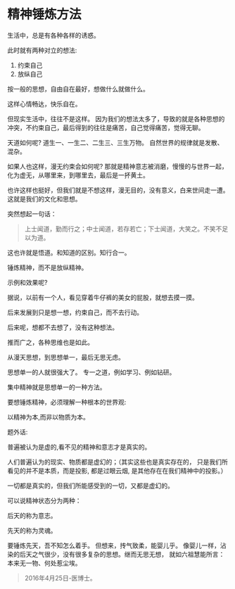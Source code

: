 精神锤炼方法
==



生活中，总是有各种各样的诱惑。

此时就有两种对立的想法: 

1. 约束自己
2. 放纵自己

按一般的思想，自由自在最好，想做什么就做什么。

这样心情畅达，快乐自在。

但现实生活中，往往不是这样。 因为我们的想法太多了，导致的就是各种思想的冲突，不约束自己，最后得到的往往是痛苦，自己觉得痛苦，觉得无聊。


天道如何呢? 道生一、一生二、二生三、三生万物。 自然世界的规律就是发散、混杂。

如果人也这样，漫无约束会如何呢? 那就是精神意志被消磨，慢慢的与世界一起，化为虚无，从哪里来，到哪里去，最后是一抔黄土。

也许这样也挺好，但我们就是不想这样，漫无目的，没有意义，白来世间走一遭。 这就是我们的文化和思想。




突然想起一句话：

> 上士闻道，勤而行之；中士闻道，若存若亡；下士闻道，大笑之。不笑不足以为道。


这也许就是悟道。和知道的区别。知行合一。


锤炼精神，而不是放纵精神。


示例和效果呢?

据说，以前有一个人，看见穿着牛仔裤的美女的屁股，就想去摸一摸。

后来发展到只是想一想，约束自己，而不去行动。

后来呢，想都不去想了，没有这种想法。

推而广之，各种思维也是如此。


从漫天思想，到思想单一，最后无思无虑。

思想单一的人就很强大了。 专一之道，例如学习、例如钻研。

集中精神就是思想单一的一种方法。



要想锤炼精神，必须理解一种根本的世界观:

以精神为本,而非以物质为本。


题外话:

普遍被认为是虚的,看不见的精神和意志才是真实的。

人们普遍认为的现实、物质都是虚幻的；（其实这些也是真实存在的， 只是我们所看见的并不是本质，而是投影, 都是过眼云烟, 是其他存在在我们精神中的投影。）

一切都是真实的，但我们所能感受到的一切，又都是虚幻的。




可以说精神状态分为两种：

后天的称为意志。

先天的称为灵魂。

要锤炼先天，吾不知怎么着手。 但想来，抟气致柔，能婴儿乎。 像婴儿一样，沾染的后天之气很少，没有很多复杂的思想。继而无思无想， 就如六祖慧能所言： 本来无一物、何处惹尘埃。



> 2016年4月25日-医博士。


















